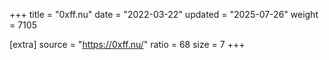 +++
title = "0xff.nu"
date = "2022-03-22"
updated = "2025-07-26"
weight = 7105

[extra]
source = "https://0xff.nu/"
ratio = 68
size = 7
+++
